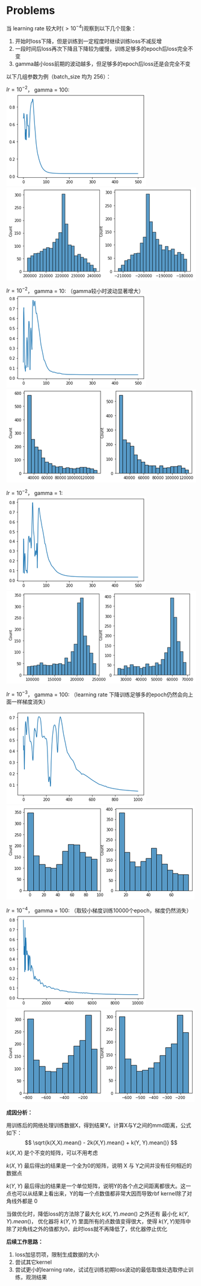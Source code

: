 # Problems

当 learning rate 较大时($> 10^{-4}$)观察到以下几个现象：

1. 开始时loss下降，但是训练到一定程度时继续训练loss不减反增
2. 一段时间后loss再次下降且下降较为缓慢，训练足够多的epoch后loss完全不变
3. gamma越小loss前期的波动越多，但足够多的epoch后loss还是会完全不变



以下几组参数为例（batch_size 均为 256）：

$lr = 10^{-2}$， gamma = 100:
![loss1](results/loss1.png)<img src="results/result1.png" alt="result1"  />



$lr = 10^{-2}$， gamma = 10: （gamma较小时波动显著增大）
![loss2](results/loss2.png)![result2](results/result2.png)



$lr = 10^{-2}$， gamma = 1: 
![loss3](results/loss3.png)![result3](results/result3.png)



$lr = 10^{-3}$， gamma = 100: （learning rate 下降训练足够多的epoch仍然会向上面一样梯度消失）

![loss4](results/loss4.png)![result4](results/result4.png)



$lr = 10^{-4}$， gamma = 100: （取较小梯度训练10000个epoch，梯度仍然消失）
![loss5](results/loss5.png)![result5](results/result5.png)





**成因分析：**

用训练后的网络处理训练数据X，得到结果Y。计算X与Y之间的mmd距离，公式如下：
$$
\sqrt{k(X,X).mean() - 2k(X,Y).mean() + k(Y, Y).mean()}
$$
$k(X, X)$ 是个不变的矩阵，可以不用考虑

$k(X, Y)$ 最后得出的结果是一个全为0的矩阵，说明 X 与 Y之间并没有任何相近的数据点

$k(Y, Y)$ 最后得出的结果是一个单位矩阵，说明Y的各个点之间距离都很大。这一点也可以从结果上看出来，Y的每一个点数值都非常大因而导致rbf kernel除了对角线外都是 0

当做优化时，降低loss的方法除了最大化 $k(X, Y).mean()$ 之外还有 最小化 $k(Y, Y).mean()$， 优化器将 $k(Y, Y)$ 里面所有的点数值变得很大，使得 $k(Y, Y)$矩阵中除了对角线之外的值都为0，此时loss就不再降低了，优化器停止优化



**后续工作思路：**

1. loss加惩罚项，限制生成数据的大小
2. 尝试其它kernel
3. 尝试更小的learning rate，试试在训练初期loss波动的最低取值处选取停止训练，观测结果

